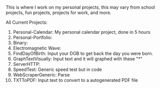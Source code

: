 This is where I work on my personal projects, this may vary from school projects, fun projects, projects for work, and more.

All Current Projects:
1. Personal-Calendar: My personal calendar project, done in 5 hours
2. Personal-Portfolio: 
3. Binary:
4. Electromagnetic Wave:
5. FindDayOfBirth: Input your DOB to get back the day you were born.
6. GraphTextVisually: Input text and it will graphed with these "*"
7. ServerHTTP:
8. SpeedTest: Generic speed test but in code
9. WebScraperGeneric: Parse
10. TXTToPDF: Input text to convert to a autogenerated PDF file
